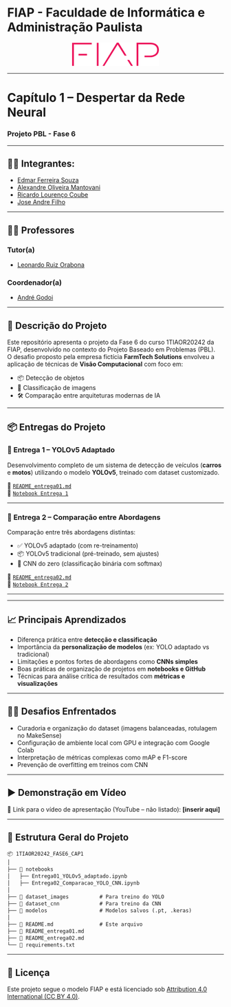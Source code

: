 
# FIAP - Faculdade de Informática e Administração Paulista

<p align="center">
<a href="https://www.fiap.com.br/"><img src="assets/logo-fiap.png" alt="FIAP - Faculdade de Informática e Administração Paulista" border="0" width="40%" height="40%"></a>
</p>

---

# Capítulo 1 – Despertar da Rede Neural  
### Projeto PBL - Fase 6

---

## 👨‍🎓 Integrantes:

- <a href="https://www.linkedin.com/in/">Edmar Ferreira Souza</a>
- <a href="https://www.linkedin.com/in/alexomantovani">Alexandre Oliveira Mantovani</a>
- <a href="https://www.linkedin.com/in/ricardolcoube/">Ricardo Lourenço Coube</a>
- <a href="https://www.linkedin.com/in/joseandrefilho">Jose Andre Filho</a>

---

## 👨‍🏫 Professores

### Tutor(a)
- [Leonardo Ruiz Orabona](https://www.linkedin.com/in/leonardoorabona)

### Coordenador(a)
- [André Godoi](https://www.linkedin.com/in/profandregodoi)

---

## 📌 Descrição do Projeto
Este repositório apresenta o projeto da Fase 6 do curso 1TIAOR20242 da FIAP, desenvolvido no contexto do Projeto Baseado em Problemas (PBL).  
O desafio proposto pela empresa fictícia **FarmTech Solutions** envolveu a aplicação de técnicas de **Visão Computacional** com foco em:

- 📦 Detecção de objetos
- 🧠 Classificação de imagens
- 🛠️ Comparação entre arquiteturas modernas de IA

---
## 📦 Entregas do Projeto

### 🧩 Entrega 1 – YOLOv5 Adaptado
Desenvolvimento completo de um sistema de detecção de veículos (**carros** e **motos**) utilizando o modelo **YOLOv5**, treinado com dataset customizado.

🔗 [`README_entrega01.md`](./README_entrega01.md)  
📓 [`Notebook Entrega 1`](./notebooks/Entrega01_YOLOv5_adaptado.ipynb)

---

### 🧪 Entrega 2 – Comparação entre Abordagens

Comparação entre três abordagens distintas:
- ✅ YOLOv5 adaptado (com re-treinamento)
- 📦 YOLOv5 tradicional (pré-treinado, sem ajustes)
- 🧱 CNN do zero (classificação binária com softmax)

🔗 [`README_entrega02.md`](./README_entrega02.md)  
📓 [`Notebook Entrega 2`](./notebooks/Entrega02_Comparacao_YOLO_CNN.ipynb)

---

---

## 📈 Principais Aprendizados

- Diferença prática entre **detecção e classificação**
- Importância da **personalização de modelos** (ex: YOLO adaptado vs tradicional)
- Limitações e pontos fortes de abordagens como **CNNs simples**
- Boas práticas de organização de projetos em **notebooks e GitHub**
- Técnicas para análise crítica de resultados com **métricas e visualizações**

---

## 🧗‍♀️ Desafios Enfrentados

- Curadoria e organização do dataset (imagens balanceadas, rotulagem no MakeSense)
- Configuração de ambiente local com GPU e integração com Google Colab
- Interpretação de métricas complexas como mAP e F1-score
- Prevenção de overfitting em treinos com CNN

---

## ▶️ Demonstração em Vídeo

🎥 Link para o vídeo de apresentação (YouTube – não listado): **[inserir aqui]**

---

## 📁 Estrutura Geral do Projeto

```
📦 1TIAOR20242_FASE6_CAP1
│
├── 📁 notebooks
│   ├── Entrega01_YOLOv5_adaptado.ipynb
│   ├── Entrega02_Comparacao_YOLO_CNN.ipynb
│
├── 📁 dataset_images          # Para treino do YOLO
├── 📁 dataset_cnn             # Para treino da CNN
├── 📁 modelos                 # Modelos salvos (.pt, .keras)
│
├── 📄 README.md               # Este arquivo
├── 📄 README_entrega01.md
├── 📄 README_entrega02.md
└── 📄 requirements.txt
```
---

## 📝 Licença

<p xmlns:cc="http://creativecommons.org/ns#" xmlns:dct="http://purl.org/dc/terms/">
Este projeto segue o modelo FIAP e está licenciado sob 
<a href="http://creativecommons.org/licenses/by/4.0/?ref=chooser-v1" target="_blank" rel="license noopener noreferrer">Attribution 4.0 International (CC BY 4.0)</a>.
</p>
